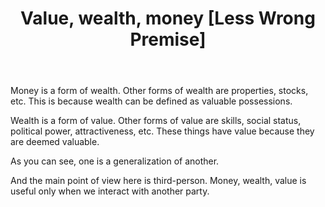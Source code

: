 ﻿---
layout: post
title: "Value, wealth, money [Less Wrong Premise]"
---

Money is a form of wealth. Other forms of wealth are properties, stocks, etc. This is because wealth can be defined as valuable possessions.

Wealth is a form of value. Other forms of value are skills, social status, political power, attractiveness, etc. These things have value because they are deemed valuable.

As you can see, one is a generalization of another.

And the main point of view here is third-person. Money, wealth, value is useful only when we interact with another party.
